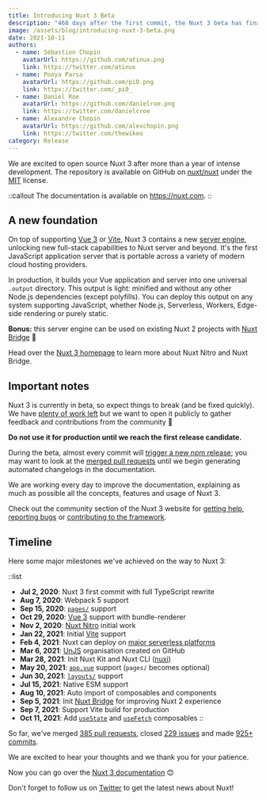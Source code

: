 ```yaml
---
title: Introducing Nuxt 3 Beta
description: "468 days after the first commit, the Nuxt 3 beta has finally arrived. Discover what's inside and what to expect from it. Yes, it includes Vue 3 and Vite ⚡️"
image: /assets/blog/introducing-nuxt-3-beta.png
date: 2021-10-11
authors:
  - name: Sébastien Chopin
    avatarUrl: https://github.com/atinux.png
    link: https://twitter.com/atinux
  - name: Pooya Parsa
    avatarUrl: https://github.com/pi0.png
    link: https://twitter.com/_pi0_
  - name: Daniel Roe
    avatarUrl: https://github.com/danielroe.png
    link: https://twitter.com/danielcroe
  - name: Alexandre Chopin
    avatarUrl: https://github.com/alexchopin.png
    link: https://twitter.com/thewikeo
category: Release
---
```


We are excited to open source Nuxt 3 after more than a year of intense development. The repository is available on GitHub on [nuxt/nuxt](https://github.com/nuxt/nuxt) under the [MIT](https://github.com/nuxt/nuxt/blob/main/LICENSE) license.

::callout
The documentation is available on https://nuxt.com.
::

## A new foundation

On top of supporting [Vue 3](https://vuejs.org) or [Vite](https://vitejs.dev), Nuxt 3 contains a new [server engine](https://nuxt.com/docs/guide/concepts/server-engine), unlocking new full-stack capabilities to Nuxt server and beyond. It's the first JavaScript application server that is portable across a variety of modern cloud hosting providers.

In production, it builds your Vue application and server into one universal `.output` directory. This output is light: minified and without any other Node.js dependencies (except polyfills). You can deploy this output on any system supporting JavaScript, whether Node.js, Serverless, Workers, Edge-side rendering or purely static.

**Bonus:** this server engine can be used on existing Nuxt 2 projects with [Nuxt Bridge](https://nuxt.com/docs/getting-started/bridge) 🚀

Head over the [Nuxt 3 homepage](https://nuxt.com) to learn more about Nuxt Nitro and Nuxt Bridge.

## Important notes

Nuxt 3 is currently in beta, so expect things to break (and be fixed quickly). We have [plenty of work left](https://github.com/nuxt/nuxt/issues) but we want to open it publicly to gather feedback and contributions from the community 💚

**Do not use it for production until we reach the first release candidate.**

During the beta, almost every commit will [trigger a new npm release](https://github.com/nuxt/nuxt/blob/main/.github/workflows/ci.yml#L111-L119); you may want to look at the [merged pull requests](https://github.com/nuxt/nuxt/pulls?q=is%3Apr+is%3Amerged) until we begin generating automated changelogs in the documentation.

We are working every day to improve the documentation, explaining as much as possible all the concepts, features and usage of Nuxt 3.

Check out the community section of the Nuxt 3 website for [getting help](https://nuxt.com/docs/community/getting-help), [reporting bugs](https://nuxt.com/docs/community/reporting-bugs) or [contributing to the framework](https://nuxt.com/docs/community/contribution).

## Timeline

Here some major milestones we've achieved on the way to Nuxt 3:

::list
- **Jul 2, 2020**: Nuxt 3 first commit with full TypeScript rewrite
- **Aug 7, 2020**: Webpack 5 support
- **Sep 15, 2020**: [`pages/`](https://nuxt.com/docs/guide/directory-structure/pages) support
- **Oct 29, 2020**: [Vue 3](https://vuejs.org) support with bundle-renderer
- **Nov 2, 2020**: [Nuxt Nitro](https://nuxt.com/guide/concepts/server-engine) initial work
- **Jan 22, 2021**: Initial [Vite](https://vitejs.dev) support
- **Feb 4, 2021**: Nuxt can deploy on [major serverless platforms](https://nuxt.com/docs/getting-started/deployment)
- **Mar 6, 2021**: [UnJS](https://github.com/unjs) organisation created on GitHub
- **Mar 28, 2021**: Init Nuxt Kit and Nuxt CLI ([nuxi](https://nuxt.com/docs/api/commands/add))
- **May 20, 2021**: [`app.vue`](https://nuxt.com/docs/guide/directory-structure/app) support (`pages/` becomes optional)
- **Jun 30, 2021**: [`layouts/`](https://nuxt.com/docs/guide/directory-structure/layouts) support
- **Jul 15, 2021**: Native ESM support
- **Aug 10, 2021**: Auto import of composables and components
- **Sep 5, 2021**: Init [Nuxt Bridge](https://nuxt.com/docs/bridge/overview) for improving Nuxt 2 experience
- **Sep 7, 2021**: Support Vite build for production
- **Oct 11, 2021**: Add [`useState`](https://nuxt.com/docs/getting-started/state-management) and [`useFetch`](https://nuxt.com/docs/api/composables/use-fetch) composables
::

So far, we've merged [385 pull requests](https://github.com/nuxt/nuxt/pulls?q=is%3Apr+is%3Amerged), closed [229 issues](https://github.com/nuxt/nuxt/issues?q=is%3Aissue+is%3Aclosed) and made [925+ commits](https://github.com/nuxt/nuxt/commits/main).

We are excited to hear your thoughts and we thank you for your patience.

Now you can go over the [Nuxt 3 documentation](https://nuxt.com) 😊

Don't forget to follow us on [Twitter](https://twitter.com/nuxt_js) to get the latest news about Nuxt!
